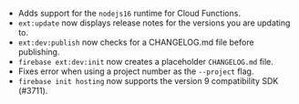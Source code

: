 - Adds support for the `nodejs16` runtime for Cloud Functions.
- `ext:update` now displays release notes for the versions you are updating to.
- `ext:dev:publish` now checks for a CHANGELOG.md file before publishing.
- `firebase ext:dev:init` now creates a placeholder `CHANGELOG.md` file.
- Fixes error when using a project number as the `--project` flag.
- `firebase init hosting` now supports the version 9 compatibility SDK (#3711).
